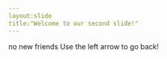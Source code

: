 ```yaml
---
layout:slide
title:"Welcome to our second slide!"
---
```

no new friends
Use the left arrow to go back!
